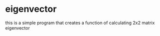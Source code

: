 # eigenvector
this is a simple program that creates a function of calculating 2x2 matrix eigenvector
